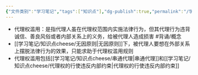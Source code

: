 ```yaml
---
{"文件类别":"学习笔记","tags":["知识点"],"dg-publish":true,"permalink":"/学习笔记/知识点cheese/代理权滥用/","dgPassFrontmatter":true}
---
```


- 代理权滥用：是指代理人虽在代理权范围内实施法律行为，但其代理行为违背诚信、善良风俗或者内部关系上的义务，给被代理人造成损害 #背诵/概念 
- [[学习笔记/知识点cheese/无因原则\|无因原则]]下，被代理人要想在外部关系上摆脱法律行为的效果，只能求助于代理权滥用规则
- 代理权滥用包括[[学习笔记/知识点cheese/串通代理\|串通代理]]和[[学习笔记/知识点cheese/代理权的行使违反内部约束\|代理权的行使违反内部约束]]
